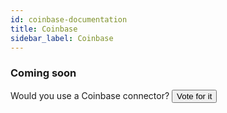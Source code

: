 ```yaml
---
id: coinbase-documentation
title: Coinbase
sidebar_label: Coinbase
---
```


### Coming soon

Would you use a Coinbase connector? <input class='vote_btn' type='button' value='Vote for it' onClick='this.value="Thanks!"; this.disabled=true; sendEvent("honeypot_connector", "vote", "Coinbase")'/>

